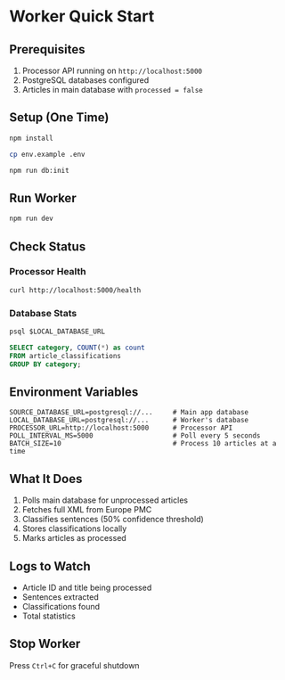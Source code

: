 # Worker Quick Start

## Prerequisites

1. Processor API running on `http://localhost:5000`
2. PostgreSQL databases configured
3. Articles in main database with `processed = false`

## Setup (One Time)

```bash
npm install

cp env.example .env

npm run db:init
```

## Run Worker

```bash
npm run dev
```

## Check Status

### Processor Health
```bash
curl http://localhost:5000/health
```

### Database Stats
```sql
psql $LOCAL_DATABASE_URL

SELECT category, COUNT(*) as count
FROM article_classifications
GROUP BY category;
```

## Environment Variables

```env
SOURCE_DATABASE_URL=postgresql://...     # Main app database
LOCAL_DATABASE_URL=postgresql://...      # Worker's database
PROCESSOR_URL=http://localhost:5000      # Processor API
POLL_INTERVAL_MS=5000                    # Poll every 5 seconds
BATCH_SIZE=10                            # Process 10 articles at a time
```

## What It Does

1. Polls main database for unprocessed articles
2. Fetches full XML from Europe PMC
3. Classifies sentences (50% confidence threshold)
4. Stores classifications locally
5. Marks articles as processed

## Logs to Watch

- Article ID and title being processed
- Sentences extracted
- Classifications found
- Total statistics

## Stop Worker

Press `Ctrl+C` for graceful shutdown

